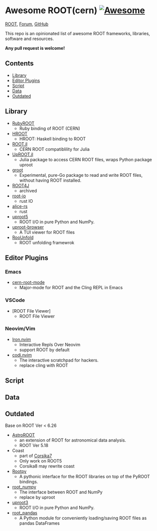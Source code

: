 <!-- *********************************************************************** -->
<!--                                                                         -->
<!--                                                      :::      ::::::::  -->
<!-- README.md                                          :+:      :+:    :+:  -->
<!--                                                  +:+ +:+         +:+    -->
<!-- By: chenxu <chenxu@mail.ustc.edu.cn>           +#+  +:+       +#+       -->
<!--                                              +#+#+#+#+#+   +#+          -->
<!-- Created: 2025/01/07 06:07:19 by chenxu            #+#    #+#            -->
<!-- Updated: 2025/01/07 06:11:03 by chenxu           ###   ########.fr      -->
<!--                                                                         -->
<!-- *********************************************************************** -->
<!-- cspell:ignore cern astroroot rootpy numpy repl repls pythonic -->
<!-- LTeX: enabled=false -->

# Awesome ROOT(cern) [![Awesome](https://cdn.rawgit.com/sindresorhus/awesome/d7305f38d29fed78fa85652e3a63e154dd8e8829/media/badge.svg)](https://github.com/sindresorhus/awesome)

[ROOT](https://root.cern.ch/), [Forum](https://root-forum.cern.ch/), [GitHub](https://github.com/root-project/root)

This repo is an opinionated list of awesome ROOT frameworks, libraries, software and resources.

**Any pull request is welcome!**

## Contents

- [Library](#library)
- [Editor Plugins](#editor-plugins)
- [Script](#script)
- [Data](#data)
- [Outdated](#outdated)

## Library

* [RubyROOT](https://github.com/odakahirokazu/RubyROOT)
    - Ruby binding of ROOT (CERN)
* [HROOT](https://github.com/wavewave/HROOT)
    - HROOT: Haskell binding to ROOT
* [ROOT.jl](https://github.com/JuliaHEP/ROOT.jl)
    - CERN ROOT compatiblility for Julia
* [UpROOT.jl](https://github.com/JuliaHEP/UpROOT.jl)
    - Julia package to access CERN ROOT files, wraps Python package uproot
* [groot](https://pkg.go.dev/go-hep.org/x/hep/groot)
    - Experimental, pure-Go package to read and write ROOT files, without having ROOT installed.
* [ROOT4J](https://github.com/diana-hep/root4j)
    - archived
* [root-io](https://docs.rs/root-io/latest/root_io/)
    - rust IO
* [alice-rs](https://github.com/cbourjau/alice-rs)
    - rust
* [uproot5](https://github.com/scikit-hep/uproot5)
    - ROOT I/O in pure Python and NumPy.
* [uproot-browser](https://github.com/scikit-hep/uproot-browser)
    - A TUI viewer for ROOT files
* [RooUnfold](https://gitlab.cern.ch/RooUnfold/RooUnfold)
    - ROOT unfolding framewrok


## Editor Plugins

### Emacs

* [cern-root-mode](https://github.com/jaypmorgan/cern-root-mode)
    - Major-mode for ROOT and the Cling REPL in Emacs

### VSCode

* [ROOT File Viewer]
  - ROOT File Viewer

### Neovim/Vim

* [Iron.nvim](https://github.com/Vigemus/iron.nvim)
  - Interactive Repls Over Neovim
  - support ROOT by default
* [codi.nvim](https://github.com/metakirby5/codi.vim)
  - The interactive scratchpad for hackers.
  - replace cling with ROOT

## Script

## Data

## Outdated

Base on ROOT Ver < 6.26

* [AstroROOT](https://www.isdc.unige.ch/astroroot/index)
    - an extension of ROOT for astronomical data analysis.
    - ROOT Ver 5.18
* Coast
    - part of [Corsika7](https://www.iap.kit.edu/corsika/99.php)
    - Only work on ROOT5
    - Corsika8 may rewrite coast
* [Rootpy](https://github.com/rootpy/rootpy)
    - A pythonic interface for the ROOT libraries on top of the PyROOT bindings.
* [root_numpy](https://github.com/scikit-hep/root_numpy)
    - The interface between ROOT and NumPy
    - replace by uproot
* [uproot3](https://github.com/scikit-hep/uproot3)
    - ROOT I/O in pure Python and NumPy.
* [root_pandas](https://github.com/scikit-hep/root_pandas)
    - A Python module for conveniently loading/saving ROOT files as pandas DataFrames
